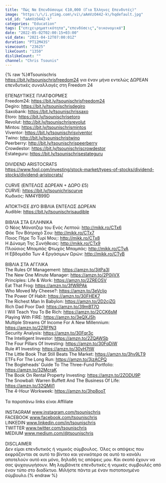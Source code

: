 ```yaml
---
title: "Πώς Να Επενδύσουμε €10,000 (Για Έλληνες Επενδυτές)"
image: "https:\/\/i.ytimg.com\/vi\/aAmVzO442-k\/hqdefault.jpg"
vid_id: "aAmVzO442-k"
categories: "Education"
tags: ["επιχειρηματικότητα","επενδύσεις","οικονομικά"]
date: "2022-05-02T02:00:15+03:00"
vid_date: "2021-04-12T07:00:01Z"
duration: "PT12M43S"
viewcount: "23625"
likeCount: "1350"
dislikeCount: ""
channel: "Chris Tsounis"
---
```

{% raw %}#Tsounischris <br /><a rel="nofollow" target="blank" href="https://bit.ly/tsounischrisfreedom24">https://bit.ly/tsounischrisfreedom24</a> για έναν μήνα εντελώς ΔΩΡΕΑΝ επενδυτικές συναλλαγές στη Freedom 24<br /><br />ΕΠΕΝΔΥΤΙΚΕΣ ΠΛΑΤΦΟΡΜΕΣ<br />Freedom24: <a rel="nofollow" target="blank" href="https://bit.ly/tsounischrisfreedom24">https://bit.ly/tsounischrisfreedom24</a><br />Degiro: <a rel="nofollow" target="blank" href="https://bit.ly/tsounischrisdegiro">https://bit.ly/tsounischrisdegiro</a><br />Saxobank: <a rel="nofollow" target="blank" href="https://bit.ly/tsounischrissaxo">https://bit.ly/tsounischrissaxo</a><br />Etoro: <a rel="nofollow" target="blank" href="https://bit.ly/tsounischrisetoro">https://bit.ly/tsounischrisetoro</a><br />Revolut: <a rel="nofollow" target="blank" href="http://bit.ly/tsounischrisrevolut">http://bit.ly/tsounischrisrevolut</a> <br />Mintos: <a rel="nofollow" target="blank" href="https://bit.ly/tsounischrismintos">https://bit.ly/tsounischrismintos</a><br />Viventor: <a rel="nofollow" target="blank" href="https://bit.ly/tsounischrisviventor">https://bit.ly/tsounischrisviventor</a><br />Twino: <a rel="nofollow" target="blank" href="http://bit.ly/tsounischristwino">http://bit.ly/tsounischristwino</a><br />Peerberry: <a rel="nofollow" target="blank" href="http://bit.ly/tsounischrispeerberry">http://bit.ly/tsounischrispeerberry</a><br />Crowdestor: <a rel="nofollow" target="blank" href="https://bit.ly/tsounischriscrowdestor">https://bit.ly/tsounischriscrowdestor</a> <br />Estateguru: <a rel="nofollow" target="blank" href="https://bit.ly/tsounischrisestateguru">https://bit.ly/tsounischrisestateguru</a><br /><br />DIVIDEND ARISTOCRATS<br /><a rel="nofollow" target="blank" href="https://www.fool.com/investing/stock-market/types-of-stocks/dividend-stocks/dividend-aristocrats/">https://www.fool.com/investing/stock-market/types-of-stocks/dividend-stocks/dividend-aristocrats/</a><br /><br />CURVE (ΕΝΤΕΛΩΣ ΔΩΡΕΑΝ + ΔΩΡΟ £5)<br />CURVE: <a rel="nofollow" target="blank" href="https://bit.ly/tsounichriscurve">https://bit.ly/tsounichriscurve</a><br />Κωδικός: NM4YB99D<br /><br />ΑΠΟΚΤΗΣΕ ΔΥΟ ΒΙΒΛΙΑ ΕΝΤΕΛΩΣ ΔΩΡΕΑΝ<br />Audible: <a rel="nofollow" target="blank" href="https://bit.ly/tsounischrisaudible">https://bit.ly/tsounischrisaudible</a><br /><br />ΒΙΒΛΙΑ ΣΤΑ ΕΛΛΗΝΙΚΑ<br />Ο Νέος Μάνατζερ του Ενός Λεπτού: <a rel="nofollow" target="blank" href="http://mikk.ro/CTx6">http://mikk.ro/CTx6</a> <br />Φάε Τον Βάτραχό Σου: <a rel="nofollow" target="blank" href="http://mikk.ro/CTx7">http://mikk.ro/CTx7</a><br />Ποιος Πήρε Το Τυρί Μου;: <a rel="nofollow" target="blank" href="http://mikk.ro/CTx8">http://mikk.ro/CTx8</a><br />Η Δύναμη Της Συνήθειας: <a rel="nofollow" target="blank" href="http://mikk.ro/CTx9">http://mikk.ro/CTx9</a><br />Πλούσιος Μπαμπάς Φτωχός Μπαμπάς: <a rel="nofollow" target="blank" href="http://mikk.ro/CTyA">http://mikk.ro/CTyA</a><br />Η Εβδομάδα Των 4 Εργάσιμων Ωρών: <a rel="nofollow" target="blank" href="http://mikk.ro/CTyB">http://mikk.ro/CTyB</a> <br /><br />ΒΙΒΛΙΑ ΣΤΑ ΑΓΓΛΙΚΑ<br />The Rules Of Management: <a rel="nofollow" target="blank" href="https://amzn.to/3jtPa3l">https://amzn.to/3jtPa3l</a> <br />The New One Minute Manager: <a rel="nofollow" target="blank" href="https://amzn.to/2P0ijVX">https://amzn.to/2P0ijVX</a> <br />Principles: Life &amp; Work: <a rel="nofollow" target="blank" href="https://amzn.to/2ZREOSV">https://amzn.to/2ZREOSV</a> <br />Eat That Frog: <a rel="nofollow" target="blank" href="https://amzn.to/3fWRPAk">https://amzn.to/3fWRPAk</a> <br />Who Moved My Cheese?: <a rel="nofollow" target="blank" href="https://amzn.to/3eVcljo">https://amzn.to/3eVcljo</a> <br />The Power Of Habit: <a rel="nofollow" target="blank" href="https://amzn.to/30FHEK7">https://amzn.to/30FHEK7</a> <br />The Richest Man In Babylon: <a rel="nofollow" target="blank" href="https://amzn.to/2D2cjZG">https://amzn.to/2D2cjZG</a> <br />Rich Dad Poor Dad: <a rel="nofollow" target="blank" href="https://amzn.to/39mBT7O">https://amzn.to/39mBT7O</a> <br />I Will Teach You To Be Rich: <a rel="nofollow" target="blank" href="https://amzn.to/2CCK6sM">https://amzn.to/2CCK6sM</a> <br />Playing With FIRE: <a rel="nofollow" target="blank" href="https://amzn.to/3eQXJSh">https://amzn.to/3eQXJSh</a> <br />Multiple Streams Of Income For A New Millennium: <a rel="nofollow" target="blank" href="https://amzn.to/2ZRFfN3">https://amzn.to/2ZRFfN3</a> <br />Security Analysis: <a rel="nofollow" target="blank" href="https://amzn.to/30Fqr3c">https://amzn.to/30Fqr3c</a> <br />The Intelligent Investor: <a rel="nofollow" target="blank" href="https://amzn.to/2ZQAWSb">https://amzn.to/2ZQAWSb</a> <br />The Four Pillars Of Investing: <a rel="nofollow" target="blank" href="https://amzn.to/30FqDiW">https://amzn.to/30FqDiW</a> <br />Rule #1 Investing: <a rel="nofollow" target="blank" href="https://amzn.to/30vH7tW">https://amzn.to/30vH7tW</a> <br />The Little Book That Still Beats The Market: <a rel="nofollow" target="blank" href="https://amzn.to/3hv9LT9">https://amzn.to/3hv9LT9</a> <br />ETFs For The Long Run: <a rel="nofollow" target="blank" href="https://amzn.to/3jzACPQ">https://amzn.to/3jzACPQ</a> <br />The Bogleheads’ Guide To The Three-Fund Portfolio: <a rel="nofollow" target="blank" href="https://amzn.to/32McraK">https://amzn.to/32McraK</a> <br />The Book On Rental Property Investing: <a rel="nofollow" target="blank" href="https://amzn.to/2ZODU9P">https://amzn.to/2ZODU9P</a> <br />The Snowball: Warren Buffett And The Business Of Life: <a rel="nofollow" target="blank" href="https://amzn.to/32QMiI1">https://amzn.to/32QMiI1</a> <br />The 4-Hour Workweek: <a rel="nofollow" target="blank" href="https://amzn.to/3hp8ooT">https://amzn.to/3hp8ooT</a><br /><br />Τα παραπάνω links είναι Affiliate<br /><br />INSTAGRAM www.instagram.com/tsounischris<br />FACEBOOK www.facebook.com/tsounischris<br />LINKEDIN www.linkedin.com/in/tsounischris<br />TWITTER www.twitter.com/tsounischris<br />MEDIUM www.medium.com/@tsounischris<br /><br />DISCLAIMER<br />Δεν είμαι επενδυτικός ή νομικός σύμβουλος. Όλες οι απόψεις που εκφράζονται σε αυτό το βίντεο και γενικότερα σε αυτό το κανάλι αποτελούν αυτό και μόνο, δηλαδή τις απόψεις μου. Και σκοπό έχουν να σας ψυχαγωγήσουν. Μη λαμβάνετε επενδυτικές ή νομικές συμβουλές από έναν τύπο στο διαδίκτυο. Μιλήστε πάντα με έναν πιστοποιημένο σύμβουλο.{% endraw %}
